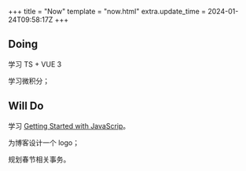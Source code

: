 +++
title = "Now"
template = "now.html"
extra.update_time = 2024-01-24T09:58:17Z
+++

## Doing

学习 TS + VUE 3

学习微积分；

## Will Do

学习 [Getting Started with JavaScrip](https://frontendmasters.com/courses/getting-started-javascript-v2/)。

为博客设计一个 logo；

规划春节相关事务。
